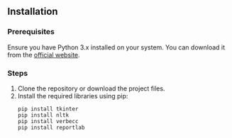 
## Installation

### Prerequisites

Ensure you have Python 3.x installed on your system. You can download it from the [official website](https://www.python.org/).

### Steps

1. Clone the repository or download the project files.
2. Install the required libraries using pip:
     ```
    pip install tkinter
    pip install nltk
    pip install verbecc
    pip install reportlab

    ```


    
